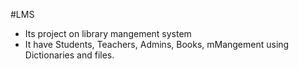 #LMS
- Its project on library mangement system
- It have Students, Teachers, Admins, Books, mMangement using Dictionaries and files.
